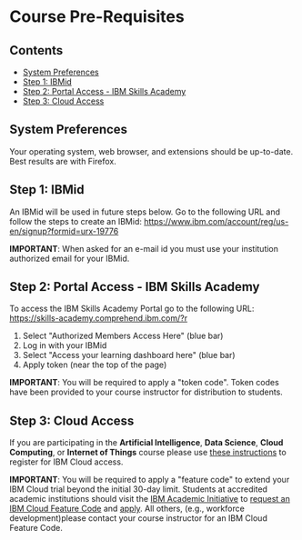 # Course Pre-Requisites

## Contents
- [System Preferences](#system-preferences)
- [Step 1: IBMid](#step-1-ibmid)
- [Step 2: Portal Access - IBM Skills Academy](#step-2-portal-access---ibm-skills-academy)
- [Step 3: Cloud Access](#step-3-cloud-access)

## System Preferences
Your operating system, web browser, and extensions should be up-to-date.  Best results are with Firefox.

## Step 1: IBMid
An IBMid will be used in future steps below. Go to the following URL and follow the steps to create an IBMid: https://www.ibm.com/account/reg/us-en/signup?formid=urx-19776

**IMPORTANT**:  When asked for an e-mail id you must use your institution authorized email for your IBMid.

## Step 2: Portal Access - IBM Skills Academy
To access the IBM Skills Academy Portal go to the following URL: https://skills-academy.comprehend.ibm.com/?r

1. Select "Authorized Members Access Here" (blue bar) 
2. Log in with your IBMid 
3. Select "Access your learning dashboard here" (blue bar)
4. Apply token (near the top of the page) 

**IMPORTANT**:  You will be required to apply a "token code". Token codes have been provided to your course instructor for distribution to students.

## Step 3: Cloud Access 
If you are participating in the **Artificial Intelligence**, **Data Science**, **Cloud Computing**, or **Internet of Things** course please use [these instructions](https://ibm.biz/sacloud) to register for IBM Cloud access.

**IMPORTANT**:  You will be required to apply a "feature code" to extend your IBM Cloud trial beyond the initial 30-day limit. Students at accredited academic institutions should visit the [IBM Academic Initiative](https://www.ibm.com/academic) to [request an IBM Cloud Feature Code](https://github.com/academic-initiative/documentation/blob/main/academic-initiative/how-to/How-to-request-and-IBM-Cloud-Feature-Code/readme.md) and [apply](https://github.com/academic-initiative/documentation/blob/main/academic-initiative/how-to/How-to-apply-an-IBM-Cloud-Feature-Code/readme.md).  All others, (e.g., workforce development)please contact your course instructor for an IBM Cloud Feature Code.